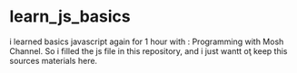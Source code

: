 # learn_js_basics
i learned basics javascript again for 1 hour with : Programming with Mosh Channel. So i filled the js file in this repository, and i just wantt oţ keep this sources materials here.
